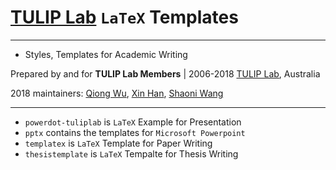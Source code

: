# [TULIP Lab](http://www.tulip.org.au) `LaTeX` Templates

---
- Styles, Templates for Academic Writing

Prepared by and for 
**TULIP Lab Members** |
2006-2018 [TULIP Lab](http://www.tulip.org.au), Australia

2018 maintainers: [Qiong Wu](https://github.com/qwutulip), [Xin Han](https://github.com/xhan97), [Shaoni Wang](https://github.com/xiaonizixyz)

---

* `powerdot-tuliplab` is `LaTeX` Example for Presentation
* `pptx` contains the templates for `Microsoft Powerpoint`
* `templatex` is `LaTeX` Template for Paper Writing
* `thesistemplate` is `LaTeX` Tempalte for Thesis Writing
